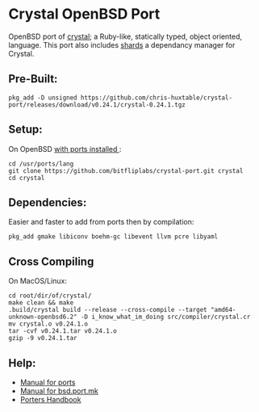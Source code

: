 # Crystal OpenBSD Port
OpenBSD port of [crystal](https://github.com/crystal-lang/crystal); a Ruby-like, statically typed, object oriented, language. This port also includes [shards](https://github.com/crystal-lang/shards) a dependancy manager for Crystal.

## Pre-Built:
```
pkg_add -D unsigned https://github.com/chris-huxtable/crystal-port/releases/download/v0.24.1/crystal-0.24.1.tgz
```

## Setup:
On OpenBSD [with ports installed ](https://www.openbsd.org/faq/ports/ports.html#PortsFetch):
```
cd /usr/ports/lang
git clone https://github.com/bitfliplabs/crystal-port.git crystal
cd crystal
```

## Dependencies:
Easier and faster to add from ports then by compilation:
```
pkg_add gmake libiconv boehm-gc libevent llvm pcre libyaml
```

## Cross Compiling
On MacOS/Linux:
```
cd root/dir/of/crystal/
make clean && make
.build/crystal build --release --cross-compile --target "amd64-unknown-openbsd6.2" -D i_know_what_im_doing src/compiler/crystal.cr
mv crystal.o v0.24.1.o
tar -cvf v0.24.1.tar v0.24.1.o
gzip -9 v0.24.1.tar
```

## Help:
- [Manual for ports](https://man.openbsd.org/ports)
- [Manual for bsd.port.mk](https://man.openbsd.org/bsd.port.mk)
- [Porters Handbook](https://www.openbsd.org/faq/ports/index.html)
